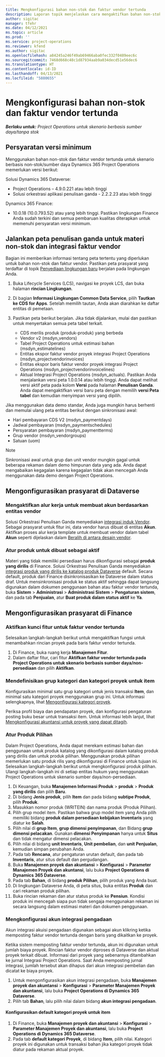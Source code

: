 ```yaml
---
title: Mengkonfigurasi bahan non-stok dan faktur vendor tertunda
description: Laporan topik menjelaskan cara mengaktifkan bahan non-stok dan faktur vendor tertunda.
author: sigitac
manager: tfehr
ms.date: 04/12/2021
ms.topic: article
ms.prod: ''
ms.service: project-operations
ms.reviewer: kfend
ms.author: sigitac
ms.openlocfilehash: a84245a246f49ab69466aba0fec332f0489eec6c
ms.sourcegitcommit: 7468d668c48c1d87934aab9a034decd51e56dec6
ms.translationtype: HT
ms.contentlocale: id-ID
ms.lasthandoff: 04/13/2021
ms.locfileid: "5880655"
---
```

# <a name="configure-non-stocked-materials-and-pending-vendor-invoices"></a>Mengkonfigurasi bahan non-stok dan faktur vendor tertunda

_**Berlaku untuk:** Project Operations untuk skenario berbasis sumber daya/tanpa stok_

## <a name="minimum-version-requirement"></a>Persyaratan versi minimum

Menggunakan bahan non-stok dan faktur vendor tertunda untuk skenario berbasis non-stok/sumber daya Dynamics 365 Project Operations memerlukan versi berikut:

Solusi Dynamics 365 Dataverse:

- Project Operations – 4.9.0.221 atau lebih tinggi
- Solusi orkestrasi aplikasi penulisan ganda - 2.2.2.23 atau lebih tinggi

Dynamics 365 Finance:
- 10.0.18 (10.0.793.52) atau yang lebih tinggi. Pastikan lingkungan Finance Anda sudah terkini dan semua pembaruan kualitas diterapkan untuk memenuhi persyaratan versi minimum.

## <a name="run-dual-write-maps-for-non-stocked-materials-and-vendor-invoice-integration"></a>Jalankan peta penulisan ganda untuk materi non-stok dan integrasi faktur vendor

Bagian ini memberikan informasi tentang peta tertentu yang diperlukan untuk bahan non-stok dan faktur vendor. Pastikan peta prasyarat yang terdaftar di topik [Penyediaan lingkungan baru](../environment/resource-provision-new-environment.md#run-project-operations-dual-write-maps) berjalan pada lingkungan Anda.

1. Buka Lifecycle Services (LCS), navigasi ke proyek LCS, dan buka halaman **rincian Lingkungan**.
2. Di bagian **Informasi Lingkungan Common Data Service**, pilih **Tautkan ke CDS for Apps**. Setelah memilih tautan, Anda akan diarahkan ke daftar entitas di pemetaan.
3. Pastikan peta berikut berjalan. Jika tidak dijalankan, mulai dan pastikan untuk menyertakan semua peta tabel terkait.

    - CDS merilis produk (produk-produk) yang berbeda
    - Vendor v2 (msdyn_vendors)
    - Tabel Project Operations untuk estimasi bahan (msdyn_estimatelines)
    - Entitas ekspor faktur vendor proyek integrasi Project Operations (msdyn_projectvendorinvoices)
    - Entitas ekspor baris faktur vendor proyek integrasi Project Operations (msdyn_projectvendorinvoicelines)
    - Aktual Integrasi Project Operations (msdyn_actuals). Pastikan Anda menjalankan versi peta 1.0.0.14 atau lebih tinggi. Anda dapat melihat versi aktif peta pada kolom **Versi** pada halaman **Penulisan Ganda**. Anda dapat mengaktifkan versi baru peta dengan memilih **versi Peta tabel** dan kemudian menyimpan versi yang dipilih.

Jika menggunakan data demo standar, Anda juga mungkin harus berhenti dan memulai ulang peta entitas berikut dengan sinkronisasi awal:
  - Hari pembayaran CDS V2 (msdyn_paymentdays)
  - Jadwal pembayaran (msdyn_paymentschedules)
  - Persyaratan pembayaran (msdyn_paymentterms)
  - Grup vendor (msdyn_vendorgroups)
  - Satuan (uom)

> [!NOTE]
> Sinkronisasi awal untuk grup dan unit vendor mungkin gagal untuk beberapa rekaman dalam demo himpunan data yang ada. Anda dapat mengabaikan kegagalan karena kegagalan tidak akan mencegah Anda menggunakan data demo dengan Project Operations.

## <a name="configure-prerequisites-in-dataverse"></a>Mengonfigurasikan prasyarat di Dataverse

### <a name="activate-workflow-to-create-accounts-based-on-vendor-entity"></a>Mengaktifkan alur kerja untuk membuat akun berdasarkan entitas vendor

Solusi Orkestrasi Penulisan Ganda menyediakan [integrasi induk Vendor](https://docs.microsoft.com/dynamics365/fin-ops-core/dev-itpro/data-entities/dual-write/vendor-mapping). Sebagai prasyarat untuk fitur ini, data vendor harus dibuat di entitas **Akun**. Aktifkan proses alur kerja template untuk membuat vendor dalam tabel **Akun** seperti dijelaskan dalam [Beralih di antara desain vendor](https://docs.microsoft.com/dynamics365/fin-ops-core/dev-itpro/data-entities/dual-write/vendor-switch#use-the-extended-vendor-design-for-vendors-of-the-organization-type).

### <a name="set-products-to-be-created-as-active"></a>Atur produk untuk dibuat sebagai aktif

Materi yang tidak memiliki persediaan harus dikonfigurasi sebagai **produk yang dirilis** di Finance. Solusi Orkestrasi Penulisan Ganda menyediakan [integrasi produk yang dirilis ke katalog produk Dataverse](https://docs.microsoft.com/dynamics365/fin-ops-core/dev-itpro/data-entities/dual-write/product-mapping) default. Secara default, produk dari Finance disinkronisasikan ke Dataverse dalam status draf. Untuk mensinkronisasi produk ke status aktif sehingga dapat langsung digunakan dalam dokumen penggunaan bahan atau faktur vendor tertunda, buka **Sistem** > **Administrasi** > **Administrasi Sistem** > **Pengaturan sistem**, dan pada tab **Penjualan**, atur **Buat produk dalam status aktif** ke **Ya**.

## <a name="configure-prerequisites-in-finance"></a>Mengonfigurasikan prasyarat di Finance

### <a name="enable-the-feature-key-for-pending-vendor-invoices"></a>Aktifkan kunci fitur untuk faktur vendor tertunda

Selesaikan langkah-langkah berikut untuk mengaktifkan fungsi untuk menambahkan rincian proyek pada baris faktur vendor tertunda.

1. Di Finance, buka ruang kerja **Manajemen Fitur**.
2. Dalam daftar fitur, cari fitur **Aktifkan faktur vendor tertunda pada Project Operations untuk skenario berbasis sumber daya/non-persediaan** dan pilih **Aktifkan**.

### <a name="define-category-groups-and-project-categories-for-items"></a>Mendefinisikan grup kategori dan kategori proyek untuk item

Konfigurasikan minimal satu grup kategori untuk jenis transaksi **Item**, dan minimal satu kategori proyek menggunakan grup ini. Untuk informasi selengkapnya, lihat [Mengonfigurasi kategori proyek](../project-accounting/configure-project-categories.md#category-groups).

Periksa profil biaya dan pendapatan proyek, dan konfigurasi pengaturan posting buku besar untuk transaksi item. Untuk informasi lebih lanjut, lihat [Mengkonfigurasi akuntansi untuk proyek yang dapat ditagih](../project-accounting/configure-accounting-billable-projects.md).

### <a name="set-up-a-write-in-product"></a>Atur Produk Pilihan

Dalam Project Operations, Anda dapat merekam estimasi bahan dan penggunaan untuk produk katalog yang dikonfigurasi dalam katalog produk yang dirilis dan untuk produk pilihan. Menggunakan produk pilihan memerlukan satu produk rilis yang dikonfigurasi di Finance untuk tujuan ini. Selesaikan langkah-langkah berikut untuk mengkonfigurasi produk pilihan. Ulangi langkah-langkah ini di setiap entitas hukum yang menggunakan Project Operations untuk skenario sumber daya/non-persediaan.

1. Di Keuangan, buka **Manajemen Informasi Produk** > **produk** > **Produk yang dirilis** dan pilih **Baru**.
2. Di bidang **Jenis produk**, pilih **Item** dan pada bidang **subtipe Produk**, pilih **Produk**.
3. Masukkan nomor produk (WRITEIN) dan nama produk (Produk Pilihan).
4. Pilih grup model item. Pastikan bahwa grup model item yang Anda pilih memiliki bidang **produk dalam persediaan kebijakan Inventaris** yang diatur ke **Salah**.
5. Pilih nilai di **grup Item**, **grup dimensi penyimpanan**, dan Bidang **grup dimensi pelacakan**. Gunakan **dimensi Penyimpanan** hanya untuk **Situs** dan tidak mengatur dimensi pelacakan.
6. Pilih nilai di bidang **unit Inventaris**, **Unit pembelian**, dan **unit Penjualan**, kemudian simpan perubahan Anda.
7. Pada tab **Rencana**, atur pengaturan urutan default, dan pada tab **Inventaris**, atur situs default dan pergudangan.
8. Buka **Manajemen proyek dan akuntansi** > **Konfigurasi** > **Parameter Manajemen Proyek dan akuntansi**, lalu buka **Project Operations di Dynamics 365 Dataverse**. 
9. Pada tab **Bahan**, di bidang **produk Pilihan**, pilih produk yang Anda buat.
10. Di lingkungan Dataverse Anda, di peta situs, buka entitas **Produk** dan cari rekaman produk pilihan. 
11. Buka rincian rekaman dan atur status produk ke **Pensiun**. Kondisi produk ini mencegah siapa pun tidak sengaja menggunakan rekaman ini secara langsung dalam estimasi materi dan dokumen penggunaan.

### <a name="set-up-a-procurement-integration-account"></a>Mengkonfigurasi akun integrasi pengadaan

Akun integrasi akuisi pengadaan digunakan sebagai akun klikring ketika memposting faktur vendor tertunda dengan baris yang dikaitkan ke proyek.

Ketika sistem memposting faktur vendor tertunda, akun ini digunakan untuk jumlah biaya proyek. Rincian faktur vendor diproses di Dataverse dan aktual proyek terkait dibuat. Informasi dari proyek yang sebenarnya ditambahkan ke jurnal Integrasi Project Operations. Saat Anda memposting jurnal integrasi, jumlah tersebut akan dihapus dari akun integrasi pembelian dan dicatat ke biaya proyek.

1. Untuk mengonfigurasikan akun integrasi pengadaan, buka **Manajemen proyek dan akuntansi** > **Konfigurasi** > **Parameter Manajemen Proyek dan akuntansi**, lalu buka **Project Operations di Dynamics 365 Dataverse**. 
2. Pilih tab **Bahan**, lalu pilih nilai dalam bidang **akun integrasi pengadaan**.

#### <a name="set-up-project-category-defaults-for-an-item"></a>Konfigurasikan default kategori proyek untuk item

1. Di Finance, buka **Manajemen proyek dan akuntansi** > **Konfigurasi** > **Parameter Manajemen Proyek dan akuntansi**, lalu buka **Project Operations di Dynamics 365 Dataverse**. 
2. Pada tab **default kategori Proyek**, di bidang **Item**, pilih nilai. Kategori proyek ini digunakan untuk transaksi bahan jika kategori proyek tidak diatur pada rekaman aktual proyek.
